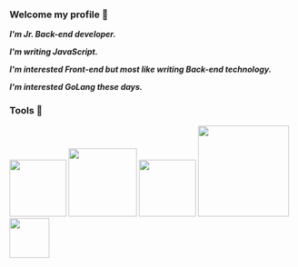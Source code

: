### Welcome my profile 👋


__*I'm Jr. Back-end developer.*__

__*I'm writing JavaScript.*__

__*I'm interested Front-end but most like writing Back-end technology.*__

__*I'm interested GoLang these days.*__



### Tools 🧰


<img src='https://nodejs.org/static/images/logos/nodejs-new-pantone-black.svg' width='100' /> <img src='https://external-content.duckduckgo.com/iu/?u=https%3A%2F%2Fdwglogo.com%2Fwp-content%2Fuploads%2F2017%2F09%2FReact_logo.png&f=1&nofb=1' width='120' /> <img src='https://seeklogo.com/images/N/next-js-logo-7929BCD36F-seeklogo.com.png' width='100' /> <img src='https://camo.githubusercontent.com/0566752248b4b31b2c4bdc583404e41066bd0b6726f310b73e1140deefcc31ac/68747470733a2f2f692e636c6f756475702e636f6d2f7a6659366c4c376546612d3330303078333030302e706e67' width='160' /> <img src='https://camo.githubusercontent.com/94761affed6454156a526a0fcab454ed4a432d9472087a9d330598a38ffe56cd/68747470733a2f2f7261772e6769746875622e636f6d2f676f6c616e672d73616d706c65732f676f706865722d766563746f722f6d61737465722f676f706865722e706e67' width='70' />
